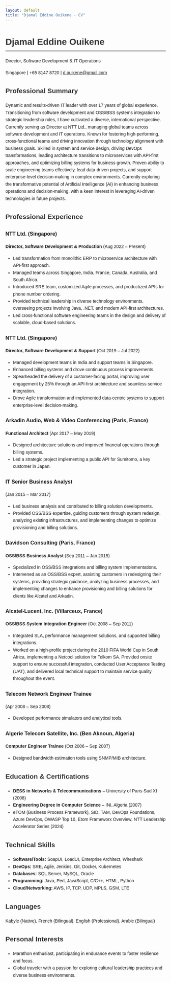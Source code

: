 ```yaml
---
layout: default
title: "Djamal Eddine Ouikene - CV"
---
```


<!DOCTYPE html>
<html lang="en">
<head>
    <meta charset="UTF-8">
    <meta name="viewport" content="width=device-width, initial-scale=1.0">
    <title>Djamal Eddine Ouikene - CV</title>
    <style>
        body { font-family: Arial, sans-serif; margin: 20px; line-height: 1.6; }
        h1, h2 { color: #333; }
        h1 { border-bottom: 2px solid #444; padding-bottom: 5px; }
        section { margin-bottom: 20px; }
        .contact { margin-bottom: 10px; }
    </style>
</head>
<body>
    <h1>Djamal Eddine Ouikene</h1>
    <div class="contact">
        <p>Director, Software Development & IT Operations</p>
        <p>Singapore | +65 8147 8720 | <a href="mailto:d.ouikene@gmail.com">d.ouikene@gmail.com</a></p>
    </div>
    <section>
        <h2>Professional Summary</h2>
        <p>Dynamic and results-driven IT leader with over 17 years of global experience. Transitioning from software development and OSS/BSS systems integration to strategic leadership roles, I have cultivated a diverse, international perspective. Currently serving as Director at NTT Ltd., managing global teams across software development and IT operations. Known for fostering high-performing, cross-functional teams and driving innovation through technology alignment with business goals. Skilled in system and service design, driving DevOps transformations, leading architecture transitions to microservices with API-first approaches, and optimizing billing systems for business growth. Proven ability to scale engineering teams effectively, lead data-driven projects, and support enterprise-level decision-making in complex environments. Currently exploring the transformative potential of Artificial Intelligence (AI) in enhancing business operations and decision-making, with a keen interest in leveraging AI-driven technologies in future projects.</p>
    </section>
    <section>
        <h2>Professional Experience</h2>
        <h3>NTT Ltd. (Singapore)</h3>
        <p><strong>Director, Software Development & Production</strong> (Aug 2022 – Present)</p>
        <ul>
            <li>Led transformation from monolithic ERP to microservice architecture with API-first approach.</li>
            <li>Managed teams across Singapore, India, France, Canada, Australia, and South Africa.</li>
            <li>Introduced SRE team, customized Agile processes, and productized APIs for phone number ordering.</li>
            <li>Provided technical leadership in diverse technology environments, overseeing projects involving Java, .NET, and modern API-first architectures.</li>
            <li>Led cross-functional software engineering teams in the design and delivery of scalable, cloud-based solutions.</li>
        </ul>
        <h3>NTT Ltd. (Singapore)</h3>
        <p><strong>Director, Software Development & Support</strong> (Oct 2019 – Jul 2022)</p>
        <ul>
            <li>Managed development teams in India and support teams in Singapore.</li>
            <li>Enhanced billing systems and drove continuous process improvements.</li>
            <li>Spearheaded the delivery of a customer-facing portal, improving user engagement by 25% through an API-first architecture and seamless service integration.</li>
            <li>Drove Agile transformation and implemented data-centric systems to support enterprise-level decision-making.</li>
        </ul>
        <h3>Arkadin Audio, Web & Video Conferencing (Paris, France)</h3>
        <p><strong>Functional Architect</strong> (Apr 2017 – May 2019)</p>
        <ul>
            <li>Designed architecture solutions and improved financial operations through billing systems.</li>
            <li>Led a strategic project implementing a public API for Sumitomo, a key customer in Japan.</li>
        </ul>
        <h3>IT Senior Business Analyst</h3>
        <p>(Jan 2015 – Mar 2017)</p>
        <ul>
            <li>Led business analysis and contributed to billing solution developments.</li>
            <li>Provided OSS/BSS expertise, guiding customers through system redesign, analyzing existing infrastructures, and implementing changes to optimize provisioning and billing solutions.</li>
        </ul>
        <h3>Davidson Consulting (Paris, France)</h3>
        <p><strong>OSS/BSS Business Analyst</strong> (Sep 2011 – Jan 2015)</p>
        <ul>
            <li>Specialized in OSS/BSS integrations and billing system implementations.</li>
            <li>Intervened as an OSS/BSS expert, assisting customers in redesigning their systems, providing strategic guidance, analyzing business processes, and implementing changes to enhance provisioning and billing solutions for clients like Alcatel and Arkadin.</li>
        </ul>
        <h3>Alcatel-Lucent, Inc. (Villarceux, France)</h3>
        <p><strong>OSS/BSS System Integration Engineer</strong> (Oct 2008 – Sep 2011)</p>
        <ul>
            <li>Integrated SLA, performance management solutions, and supported billing integrations.</li>
            <li>Worked on a high-profile project during the 2010 FIFA World Cup in South Africa, implementing a Netcool solution for Telkom SA. Provided onsite support to ensure successful integration, conducted User Acceptance Testing (UAT), and delivered local technical support to maintain service quality throughout the event.</li>
        </ul>
        <h3>Telecom Network Engineer Trainee</h3>
        <p>(Apr 2008 – Sep 2008)</p>
        <ul>
            <li>Developed performance simulators and analytical tools.</li>
        </ul>
        <h3>Algerie Telecom Satellite, Inc. (Ben Aknoun, Algeria)</h3>
        <p><strong>Computer Engineer Trainee</strong> (Oct 2006 – Sep 2007)</p>
        <ul>
            <li>Designed bandwidth estimation tools using SNMP/MIB architecture.</li>
        </ul>
    </section>
    <section>
        <h2>Education & Certifications</h2>
        <ul>
            <li><strong>DESS in Networks & Telecommunications</strong> – University of Paris-Sud XI (2008)</li>
            <li><strong>Engineering Degree in Computer Science</strong> – INI, Algeria (2007)</li>
            <li>eTOM (Business Process Framework), SID, TAM, DevOps Foundations, Azure DevOps, OWASP Top 10, Etom Frameworx Overview, NTT Leadership Accelerator Series (2024)</li>
        </ul>
    </section>
    <section>
        <h2>Technical Skills</h2>
        <ul>
            <li><strong>Software/Tools:</strong> SoapUI, LoadUI, Enterprise Architect, Wireshark</li>
            <li><strong>DevOps:</strong> SRE, Agile, Jenkins, Git, Docker, Kubernetes</li>
            <li><strong>Databases:</strong> SQL Server, MySQL, Oracle</li>
            <li><strong>Programming:</strong> Java, Perl, JavaScript, C/C++, HTML, Python</li>
            <li><strong>Cloud/Networking:</strong> AWS, IP, TCP, UDP, MPLS, GSM, LTE</li>
        </ul>
    </section>
    <section>
        <h2>Languages</h2>
        <p>Kabyle (Native), French (Bilingual), English (Professional), Arabic (Bilingual)</p>
    </section>
    <section>
        <h2>Personal Interests</h2>
        <ul>
            <li>Marathon enthusiast, participating in endurance events to foster resilience and focus.</li>
            <li>Global traveler with a passion for exploring cultural leadership practices and diverse business environments.</li>
        </ul>
    </section>

</body>
</html>
